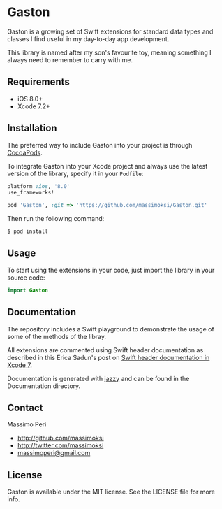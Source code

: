 # Gaston

Gaston is a growing set of Swift extensions for standard data types and classes I find useful in my day-to-day app development.

This library is named after my son's favourite toy, meaning something I always need to remember to carry with me.

## Requirements

- iOS 8.0+
- Xcode 7.2+

## Installation

The preferred way to include Gaston into your project is through [CocoaPods](http://cocoapods.org).

To integrate Gaston into your Xcode project and always use the latest version of the library, specify it in your `Podfile`:

```ruby
platform :ios, '8.0'
use_frameworks!

pod 'Gaston', :git => 'https://github.com/massimoksi/Gaston.git'
```

Then run the following command:

```bash
$ pod install
```

## Usage

To start using the extensions in your code, just import the library in your source code:

```swift
import Gaston
```

## Documentation

The repository includes a Swift playground to demonstrate the usage of some of the methods of the libray.

All extensions are commented using Swift header documentation as described in this Erica Sadun's post on [Swift header documentation in Xcode 7](http://ericasadun.com/2015/06/14/swift-header-documentation-in-xcode-7/).

Documentation is generated with [jazzy](https://github.com/Realm/jazzy) and can be found in the Documentation directory.

## Contact

Massimo Peri

- http://github.com/massimoksi
- http://twitter.com/massimoksi
- massimoperi@gmail.com

## License

Gaston is available under the MIT license. See the LICENSE file for more info.
